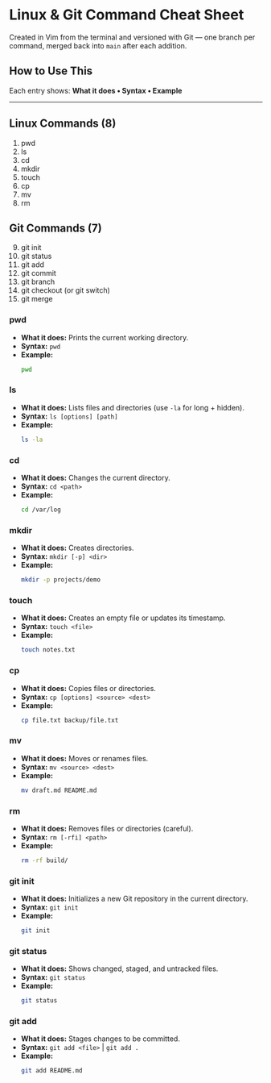 # Linux & Git Command Cheat Sheet

Created in Vim from the terminal and versioned with Git — one branch per command, merged back into `main` after each addition.

## How to Use This
Each entry shows: **What it does • Syntax • Example**

---

## Linux Commands (8)
1. pwd
2. ls
3. cd
4. mkdir
5. touch
6. cp
7. mv
8. rm

## Git Commands (7)
9. git init
10. git status
11. git add
12. git commit
13. git branch
14. git checkout (or git switch)
15. git merge

### pwd
- **What it does:** Prints the current working directory.
- **Syntax:** `pwd`
- **Example:**
  ```bash
  pwd
### ls
- **What it does:** Lists files and directories (use `-la` for long + hidden).
- **Syntax:** `ls [options] [path]`
- **Example:**
  ```bash
  ls -la
### cd
- **What it does:** Changes the current directory.
- **Syntax:** `cd <path>`
- **Example:**
  ```bash
  cd /var/log

### mkdir
- **What it does:** Creates directories.
- **Syntax:** `mkdir [-p] <dir>`
- **Example:**
  ```bash
  mkdir -p projects/demo
### touch
- **What it does:** Creates an empty file or updates its timestamp.
- **Syntax:** `touch <file>`
- **Example:**
  ```bash
  touch notes.txt

### cp
- **What it does:** Copies files or directories.
- **Syntax:** `cp [options] <source> <dest>`
- **Example:**
  ```bash
  cp file.txt backup/file.txt

### mv
- **What it does:** Moves or renames files.
- **Syntax:** `mv <source> <dest>`
- **Example:**
  ```bash
  mv draft.md README.md
### rm
- **What it does:** Removes files or directories (careful).
- **Syntax:** `rm [-rfi] <path>`
- **Example:**
  ```bash
  rm -rf build/
### git init
- **What it does:** Initializes a new Git repository in the current directory.
- **Syntax:** `git init`
- **Example:**
  ```bash
  git init
### git status
- **What it does:** Shows changed, staged, and untracked files.
- **Syntax:** `git status`
- **Example:**
  ```bash
  git status
### git add
- **What it does:** Stages changes to be committed.
- **Syntax:** `git add <file>` | `git add .`
- **Example:**
  ```bash
  git add README.md

